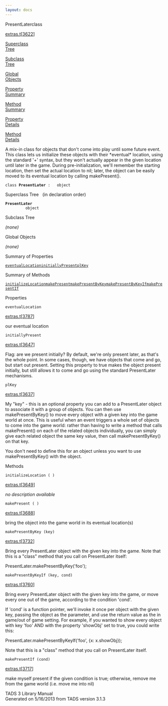```yaml
---
layout: docs
---
```

<span class="title">PresentLater</span><span class="type">class</span>

[extras.t](../file/extras.t.html)\[[3622](../source/extras.t.html#3622)\]

[Superclass  
Tree](#_SuperClassTree_)

[Subclass  
Tree](#_SubClassTree_)

[Global  
Objects](#_ObjectSummary_)

[Property  
Summary](#_PropSummary_)

[Method  
Summary](#_MethodSummary_)

[Property  
Details](#_Properties_)

[Method  
Details](#_Methods_)

<div class="fdesc">

A mix-in class for objects that don't come into play until some future
event. This class lets us initialize these objects with their
\*eventual\* location, using the standard '+' syntax, but they won't
actually appear in the given location until later in the game. During
pre-initialization, we'll remember the starting location, then set the
actual location to nil; later, the object can be easily moved to its
eventual location by calling makePresent().

`class `**`PresentLater`**` :   object`

</div>

<span id="_SuperClassTree_"></span>

<div class="mjhd">

<span class="hdln">Superclass Tree</span>   (in declaration order)

</div>

**`PresentLater`**  
`         object`  
<span id="_SubClassTree_"></span>

<div class="mjhd">

<span class="hdln">Subclass Tree</span>  

</div>

*(none)* <span id="_ObjectSummary_"></span>

<div class="mjhd">

<span class="hdln">Global Objects</span>  

</div>

*(none)* <span id="_PropSummary_"></span>

<div class="mjhd">

<span class="hdln">Summary of Properties</span>  

</div>

[`eventualLocation`](#eventualLocation)[`initiallyPresent`](#initiallyPresent)[`plKey`](#plKey)

<span id="_MethodSummary_"></span>

<div class="mjhd">

<span class="hdln">Summary of Methods</span>  

</div>

[`initializeLocation`](#initializeLocation)[`makePresent`](#makePresent)[`makePresentByKey`](#makePresentByKey)[`makePresentByKeyIf`](#makePresentByKeyIf)[`makePresentIf`](#makePresentIf)

<span id="_Properties_"></span>

<div class="mjhd">

<span class="hdln">Properties</span>  

</div>

<span id="eventualLocation"></span>

`eventualLocation`

[extras.t](../file/extras.t.html)\[[3787](../source/extras.t.html#3787)\]

<div class="desc">

our eventual location

</div>

<span id="initiallyPresent"></span>

`initiallyPresent`

[extras.t](../file/extras.t.html)\[[3647](../source/extras.t.html#3647)\]

<div class="desc">

Flag: are we present initially? By default, we're only present later, as
that's the whole point. In some cases, though, we have objects that come
and go, but start out present. Setting this property to true makes the
object present initially, but still allows it to come and go using the
standard PresentLater mechanisms.

</div>

<span id="plKey"></span>

`plKey`

[extras.t](../file/extras.t.html)\[[3637](../source/extras.t.html#3637)\]

<div class="desc">

My "key" - this is an optional property you can add to a PresentLater
object to associate it with a group of objects. You can then use
makePresentByKey() to move every object with a given key into the game
world at once. This is useful when an event triggers a whole set of
objects to come into the game world: rather than having to write a
method that calls makePresent() on each of the related objects
individually, you can simply give each related object the same key
value, then call makePresentByKey() on that key.

You don't need to define this for an object unless you want to use
makePresentByKey() with the object.

</div>

<span id="_Methods_"></span>

<div class="mjhd">

<span class="hdln">Methods</span>  

</div>

<span id="initializeLocation"></span>

`initializeLocation ( )`

[extras.t](../file/extras.t.html)\[[3649](../source/extras.t.html#3649)\]

<div class="desc">

*no description available*

</div>

<span id="makePresent"></span>

`makePresent ( )`

[extras.t](../file/extras.t.html)\[[3688](../source/extras.t.html#3688)\]

<div class="desc">

bring the object into the game world in its eventual location(s)

</div>

<span id="makePresentByKey"></span>

`makePresentByKey (key)`

[extras.t](../file/extras.t.html)\[[3732](../source/extras.t.html#3732)\]

<div class="desc">

Bring every PresentLater object with the given key into the game. Note
that this is a "class" method that you call on PresentLater itself:

PresentLater.makePresentByKey('foo');

</div>

<span id="makePresentByKeyIf"></span>

`makePresentByKeyIf (key, cond)`

[extras.t](../file/extras.t.html)\[[3760](../source/extras.t.html#3760)\]

<div class="desc">

Bring every PresentLater object with the given key into the game, or
move every one out of the game, according to the condition 'cond'.

If 'cond' is a function pointer, we'll invoke it once per object with
the given key, passing the object as the parameter, and use the return
value as the in game/out of game setting. For example, if you wanted to
show every object with key 'foo' AND with the property 'showObj' set to
true, you could write this:

PresentLater.makePresentByKeyIf('foo', {x: x.showObj});

Note that this is a "class" method that you call on PresentLater itself.

</div>

<span id="makePresentIf"></span>

`makePresentIf (cond)`

[extras.t](../file/extras.t.html)\[[3717](../source/extras.t.html#3717)\]

<div class="desc">

make myself present if the given condition is true; otherwise, remove me
from the game world (i.e. move me into nil)

</div>

<div class="ftr">

TADS 3 Library Manual  
Generated on 5/16/2013 from TADS version 3.1.3

</div>
